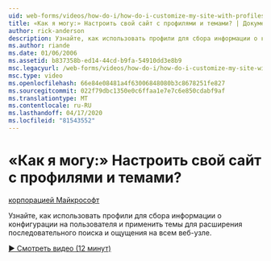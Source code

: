 ```yaml
---
uid: web-forms/videos/how-do-i/how-do-i-customize-my-site-with-profiles-and-themes
title: «Как я могу:» Настроить свой сайт с профилями и темами? | Документы Майкрософт
author: rick-anderson
description: Узнайте, как использовать профили для сбора информации о конфигурации на пользователя и применить темы для расширения последовательного поиска и ощущения на всем веб-узле.
ms.author: riande
ms.date: 01/06/2006
ms.assetid: b837358b-ed14-44cd-b9fa-54910dd3e8b9
msc.legacyurl: /web-forms/videos/how-do-i/how-do-i-customize-my-site-with-profiles-and-themes
msc.type: video
ms.openlocfilehash: 66e84e08481a4f63006848080b3c8678251fe827
ms.sourcegitcommit: 022f79dbc1350e0c6ffaa1e7e7c6e850cdabf9af
ms.translationtype: MT
ms.contentlocale: ru-RU
ms.lasthandoff: 04/17/2020
ms.locfileid: "81543552"
---
```

# <a name="how-do-i-customize-my-site-with-profiles-and-themes"></a>«Как я могу:» Настроить свой сайт с профилями и темами?

[корпорацией Майкрософт](https://github.com/microsoft)

Узнайте, как использовать профили для сбора информации о конфигурации на пользователя и применить темы для расширения последовательного поиска и ощущения на всем веб-узле.

[&#9654; Смотреть видео (12 минут)](https://channel9.msdn.com/Blogs/ASP-NET-Site-Videos/how-do-i-customize-my-site-with-profiles-and-themes)
